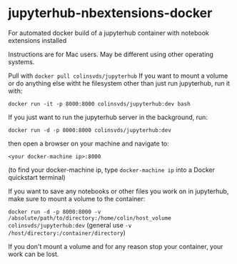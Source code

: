 # jupyterhub-nbextensions-docker
For automated docker build of a jupyterhub container with notebook extensions installed

Instructions are for Mac users. May be different using other operating systems.

Pull with
`docker pull colinsvds/jupyterhub`
If you want to mount a volume or do anything else witht he filesystem other than just run jupyterhub, run it with:

`docker run -it -p 8000:8000 colinsvds/jupyterhub:dev bash`

If you just want to run the jupyterhub server in the background, run:

`docker run -d -p 8000:8000 colinsvds/jupyterhub:dev`

then open a browser on your machine and navigate to:

`<your docker-machine ip>:8000`

(to find your docker-machine ip, type `docker-machine ip` into a Docker quickstart terminal)

If you want to save any notebooks or other files you work on in jupyterhub, make sure to mount a volume to the container:

`docker run -d -p 8000:8000 -v /absolute/path/to/directory:/home/colin/host_volume colinsvds/jupyterhub:dev`
(general use `-v /host/directory:/container/directory`)

If you don't mount a volume and for any reason stop your container, your work can be lost.
